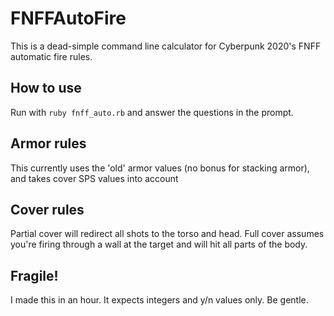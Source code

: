 # FNFFAutoFire
This is a dead-simple command line calculator for Cyberpunk 2020's FNFF automatic
fire rules.

## How to use
Run with `ruby fnff_auto.rb` and answer the questions in the prompt.

## Armor rules
This currently uses the 'old' armor values (no bonus for stacking armor), and
takes cover SPS values into account

## Cover rules
Partial cover will redirect all shots to the torso and head. Full cover assumes
you're firing through a wall at the target and will hit all parts of the body.

## Fragile!
I made this in an hour. It expects integers and y/n values only. Be gentle.
